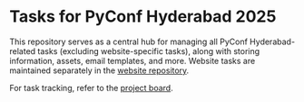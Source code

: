 # Tasks for PyConf Hyderabad 2025

This repository serves as a central hub for managing all PyConf Hyderabad-related tasks (excluding website-specific tasks), along with storing information, assets, email templates, and more. Website tasks are maintained separately in the [website repository](https://github.com/HydPy/pyconfhyd2025).  

For task tracking, refer to the [project board](https://github.com/orgs/HydPy/projects/5).
